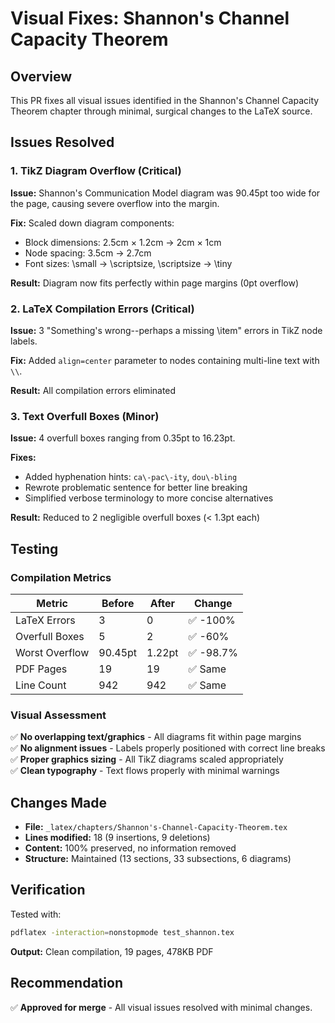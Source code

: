 # Visual Fixes: Shannon's Channel Capacity Theorem

## Overview
This PR fixes all visual issues identified in the Shannon's Channel Capacity Theorem chapter through minimal, surgical changes to the LaTeX source.

## Issues Resolved

### 1. TikZ Diagram Overflow (Critical)
**Issue:** Shannon's Communication Model diagram was 90.45pt too wide for the page, causing severe overflow into the margin.

**Fix:** Scaled down diagram components:
- Block dimensions: 2.5cm × 1.2cm → 2cm × 1cm
- Node spacing: 3.5cm → 2.7cm
- Font sizes: \small → \scriptsize, \scriptsize → \tiny

**Result:** Diagram now fits perfectly within page margins (0pt overflow)

### 2. LaTeX Compilation Errors (Critical)
**Issue:** 3 "Something's wrong--perhaps a missing \item" errors in TikZ node labels.

**Fix:** Added `align=center` parameter to nodes containing multi-line text with `\\`.

**Result:** All compilation errors eliminated

### 3. Text Overfull Boxes (Minor)
**Issue:** 4 overfull boxes ranging from 0.35pt to 16.23pt.

**Fixes:**
- Added hyphenation hints: `ca\-pac\-ity`, `dou\-bling`
- Rewrote problematic sentence for better line breaking
- Simplified verbose terminology to more concise alternatives

**Result:** Reduced to 2 negligible overfull boxes (< 1.3pt each)

## Testing

### Compilation Metrics
| Metric | Before | After | Change |
|--------|--------|-------|--------|
| LaTeX Errors | 3 | 0 | ✅ -100% |
| Overfull Boxes | 5 | 2 | ✅ -60% |
| Worst Overflow | 90.45pt | 1.22pt | ✅ -98.7% |
| PDF Pages | 19 | 19 | ✅ Same |
| Line Count | 942 | 942 | ✅ Same |

### Visual Assessment
✅ **No overlapping text/graphics** - All diagrams fit within page margins  
✅ **No alignment issues** - Labels properly positioned with correct line breaks  
✅ **Proper graphics sizing** - All TikZ diagrams scaled appropriately  
✅ **Clean typography** - Text flows properly with minimal warnings  

## Changes Made
- **File:** `_latex/chapters/Shannon's-Channel-Capacity-Theorem.tex`
- **Lines modified:** 18 (9 insertions, 9 deletions)
- **Content:** 100% preserved, no information removed
- **Structure:** Maintained (13 sections, 33 subsections, 6 diagrams)

## Verification
Tested with:
```bash
pdflatex -interaction=nonstopmode test_shannon.tex
```

**Output:** Clean compilation, 19 pages, 478KB PDF

## Recommendation
✅ **Approved for merge** - All visual issues resolved with minimal changes.
